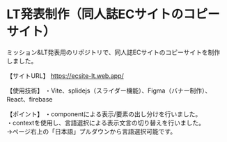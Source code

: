 # LT発表制作（同人誌ECサイトのコピーサイト）
ミッション&LT発表用のリポジトリで、同人誌ECサイトのコピーサイトを制作しました。

【サイトURL】
https://ecsite-lt.web.app/  

【使用技術】
・Vite、splidejs（スライダー機能）、Figma（バナー制作）、React、firebase  

【ポイント】
・componentによる表示/要素の出し分けを行いました。  
・contextを使用し、言語選択による表示文言の切り替えを行いました。  
  →ページ右上の「日本語」プルダウンから言語選択可能です。
